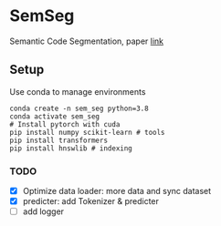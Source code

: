 # SemSeg
Semantic Code Segmentation, paper [link](https://www.overleaf.com/project/6331cafdb13619ac9254afd8)

## Setup

Use conda to manage environments
```shell script
conda create -n sem_seg python=3.8
conda activate sem_seg
# Install pytorch with cuda
pip install numpy scikit-learn # tools
pip install transformers
pip install hnswlib # indexing
```

### TODO
- [x] Optimize data loader: more data and sync dataset
- [x] predicter: add Tokenizer & predicter
- [ ] add logger